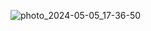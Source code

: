 ![photo_2024-05-05_17-36-50](https://github.com/poomainthan/Androidx86_based_PGTV_OS/assets/86851654/4a6955bf-5ef8-4f9a-ac7f-9255eb265af6)
